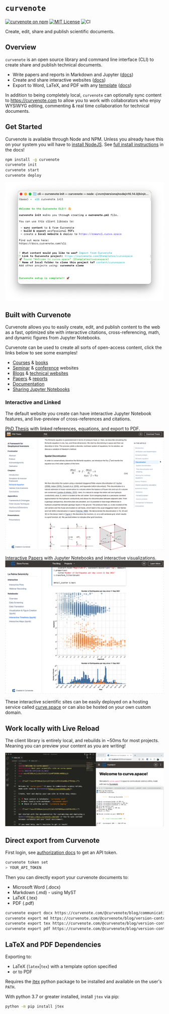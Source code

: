 # `curvenote`

[![curvenote on npm](https://img.shields.io/npm/v/curvenote.svg)](https://www.npmjs.com/package/curvenote)
[![MIT License](https://img.shields.io/badge/license-MIT-blue.svg)](https://github.com/curvenote/curvenote/blob/main/LICENSE)
![CI](https://github.com/curvenote/curvenote/workflows/CI/badge.svg)

Create, edit, share and publish scientific documents.

## Overview

`curvenote` is an open source library and command line interface (CLI) to create share and publish technical documents.

- Write papers and reports in Markdown and Jupyter ([docs](https://curvenote.com/docs/cli))
- Create and share interactive websites ([docs](https://curvenote.com/docs/web))
- Export to Word, LaTeX, and PDF with any [template](https://github.com/curvenote/templates) ([docs](https://curvenote.com/docs/export))

In addition to being completely local, `curvenote` can optionally sync content to <https://curvenote.com> to allow you to work with collaborators who enjoy WYSIWYG editing, commenting & real time collaboration for technical documents.

## Get Started

Curvenote is available through Node and NPM. Unless you already have this on your system you will have to [install NodeJS](https://curvenote.com/docs/cli/installing-prerequisites). See [full install instructions](https://curvenote.com/docs/cli/installing) in the docs!

```bash
npm install -g curvenote
curvenote init
curvenote start
curvenote deploy
```

[![](images/cli-init.png)](https://curvenote.com/docs/web)

## Built with Curvenote

Curvenote allows you to easily create, edit, and publish content to the web as a fast, optimized site with interactive citations, cross-referencing, math, and dynamic figures from Jupyter Notebooks.

Curvenote can be used to create all sorts of open-access content, click the links below to see some examples!

- [Courses](https://geosci-inversion.curve.space/inversion) & [books](https://climasoma.curve.space/)
- [Seminar](https://seminars.simpeg.xyz/) & [conference](https://transform.softwareunderground.org/) websites
- [Blogs](https://curvenote.com/blog) & [technical websites](https://www.stevejpurves.com/blog)
- [Papers](https://www.stevejpurves.com/la-palma-earthquakes) & [reports](https://www.stevejpurves.com/computational-finance)
- [Documentation](http://curvenote.com/docs)
- [Sharing Jupyter Notebooks](https://jarmitage.curve.space/)

### Interactive and Linked

The default website you create can have interactive Jupyter Notebook features, and live-preview of cross-references and citations.

[PhD Thesis](https://phd.row1.ca/) with linked references, equations, and export to PDF.
[![](images/phd-simple.gif)](https://phd.row1.ca/)

[Interactive Papers](https://www.stevejpurves.com/la-palma-earthquakes/interactive-timelines-altair) with Jupyter Notebooks and interactive visualizations.
[![](images/web-interactive.gif)](https://www.stevejpurves.com/la-palma-earthquakes/interactive-timelines-altair)

These interactive scientific sites can be easily deployed on a hosting service called [curve.space](https://curve.space) or can also be hosted on your own custom domain.

## Work locally with Live Reload

The client library is entirely local, and rebuilds in ~50ms for most projects. Meaning you can preview your content as you are writing!

[![](images/live-reload.gif)](https://www.stevejpurves.com/la-palma-earthquakes/interactive-timelines-altair)

## Direct export from Curvenote

First login, see [authorization docs](https://curvenote.com/docs/cli/authorization) to get an API token.

```bash
curvenote token set
> YOUR_API_TOKEN
```

Then you can directly export your curvenote documents to:

- Microsoft Word (.docx)
- Markdown (.md) - using MyST
- LaTeX (.tex)
- PDF (.pdf)

```bash
curvenote export docx https://curvenote.com/@curvenote/blog/communicating-science communicating-science.docx
curvenote export md https://curvenote.com/@curvenote/blog/version-control-for-scientists version-control.md
curvenote export tex https://curvenote.com/@curvenote/blog/version-control-for-scientists version-control.tex -template plain_latex
curvenote export pdf https://curvenote.com/@curvenote/blog/version-control-for-scientists version-control.pdf -template arxiv_nips
```

## LaTeX and PDF Dependencies

Exporting to:

- LaTeX (`latex`|`tex`) with a template option specified
- or to PDF

Requires the [jtex](https://pypi.org/project/jtex/) python package to be installed and available on the user's `PATH`.

With python 3.7 or greater installed, install `jtex` via pip:

```bash
python -m pip install jtex
```
